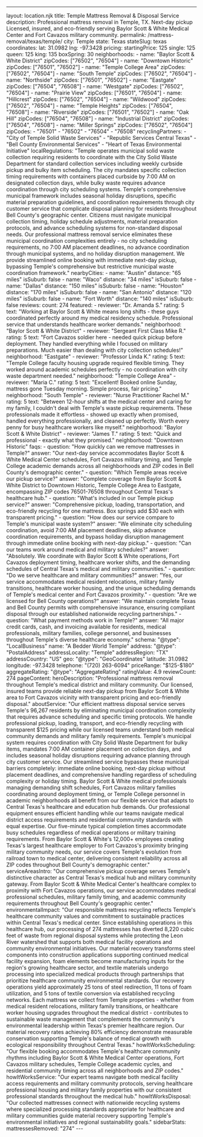 ---
layout: location.njk
title: Temple Mattress Removal & Disposal Service
description: Professional mattress removal in Temple, TX. Next-day pickup Licensed, insured, and eco-friendly serving Baylor Scott & White Medical Center and Fort Cavazos military community.
permalink: /mattress-removal/texas/temple/
city: Temple state: Texas stateSlug: texas coordinates: lat: 31.0982 lng: -97.3428 pricing: startingPrice: 125 single: 125 queen: 125 king: 135 boxSpring: 30 neighborhoods: - name: "Baylor Scott & White District" zipCodes: ["76502", "76504"] - name: "Downtown Historic" zipCodes: ["76501", "76502"] - name: "Temple College Area" zipCodes: ["76502", "76504"] - name: "South Temple" zipCodes: ["76502", "76504"] - name: "Northside" zipCodes: ["76501", "76502"] - name: "Eastgate" zipCodes: ["76504", "76508"] - name: "Westgate" zipCodes: ["76502", "76504"] - name: "Prairie View" zipCodes: ["76501", "76504"] - name: "Hillcrest" zipCodes: ["76502", "76504"] - name: "Wildwood" zipCodes: ["76502", "76504"] - name: "Temple Heights" zipCodes: ["76504", "76508"] - name: "Riverside" zipCodes: ["76501", "76502"] - name: "Oak Hill" zipCodes: ["76504", "76508"] - name: "Industrial District" zipCodes: ["76504", "76508"] - name: "Miller Springs" zipCodes: ["76502", "76504"] zipCodes: - "76501" - "76502" - "76504" - "76508" recyclingPartners: - "City of Temple Solid Waste Services" - "Republic Services Central Texas" - "Bell County Environmental Services" - "Heart of Texas Environmental Initiative" localRegulations: "Temple operates municipal solid waste collection requiring residents to coordinate with the City Solid Waste Department for standard collection services including weekly curbside pickup and bulky item scheduling. The city mandates specific collection timing requirements with containers placed curbside by 7:00 AM on designated collection days, while bulky waste requires advance coordination through city scheduling systems. Temple's comprehensive municipal framework includes seasonal holiday disruptions, specific material preparation guidelines, and coordination requirements through city customer service that complicate disposal planning for residents throughout Bell County's geographic center. Citizens must navigate municipal collection timing, holiday schedule adjustments, material preparation protocols, and advance scheduling systems for non-standard disposal needs. Our professional mattress removal service eliminates these municipal coordination complexities entirely - no city scheduling requirements, no 7:00 AM placement deadlines, no advance coordination through municipal systems, and no holiday disruption management. We provide streamlined online booking with immediate next-day pickup, bypassing Temple's comprehensive but restrictive municipal waste coordination framework." nearbyCities: - name: "Austin" distance: "65 miles" isSuburb: false - name: "Waco" distance: "34 miles" isSuburb: false - name: "Dallas" distance: "150 miles" isSuburb: false - name: "Houston" distance: "170 miles" isSuburb: false - name: "San Antonio" distance: "120 miles" isSuburb: false - name: "Fort Worth" distance: "140 miles" isSuburb: false reviews: count: 274 featured: - reviewer: "Dr. Amanda S." rating: 5 text: "Working at Baylor Scott & White means long shifts - these guys coordinated perfectly around my medical residency schedule. Professional service that understands healthcare worker demands." neighborhood: "Baylor Scott & White District" - reviewer: "Sergeant First Class Mike R." rating: 5 text: "Fort Cavazos soldier here - needed quick pickup before deployment. They handled everything while I focused on military preparations. Much easier than dealing with city collection schedules!" neighborhood: "Eastgate" - reviewer: "Professor Linda K." rating: 5 text: "Temple College faculty housing upgrade required flexible timing. They worked around academic schedules perfectly - no coordination with city waste department needed." neighborhood: "Temple College Area" - reviewer: "Maria C." rating: 5 text: "Excellent! Booked online Sunday, mattress gone Tuesday morning. Simple process, fair pricing." neighborhood: "South Temple" - reviewer: "Nurse Practitioner Rachel M." rating: 5 text: "Between 12-hour shifts at the medical center and caring for my family, I couldn't deal with Temple's waste pickup requirements. These professionals made it effortless - showed up exactly when promised, handled everything professionally, and cleaned up perfectly. Worth every penny for busy healthcare workers like myself." neighborhood: "Baylor Scott & White District" - reviewer: "James T." rating: 5 text: "Quick and professional - exactly what they promised." neighborhood: "Downtown Historic" faqs: - question: "How quickly can we remove mattresses in Temple?" answer: "Our next-day service accommodates Baylor Scott & White Medical Center schedules, Fort Cavazos military timing, and Temple College academic demands across all neighborhoods and ZIP codes in Bell County's demographic center." - question: "Which Temple areas receive our pickup service?" answer: "Complete coverage from Baylor Scott & White District to Downtown Historic, Temple College Area to Eastgate, encompassing ZIP codes 76501-76508 throughout Central Texas's healthcare hub." - question: "What's included in our Temple pickup service?" answer: "Comprehensive pickup, loading, transportation, and eco-friendly recycling for one mattress. Box springs add $30 each with transparent pricing." - question: "How does our service compare to Temple's municipal waste system?" answer: "We eliminate city scheduling coordination, avoid 7:00 AM placement deadlines, skip advance coordination requirements, and bypass holiday disruption management through immediate online booking with next-day pickup." - question: "Can our teams work around medical and military schedules?" answer: "Absolutely. We coordinate with Baylor Scott & White operations, Fort Cavazos deployment timing, healthcare worker shifts, and the demanding schedules of Central Texas's medical and military communities." - question: "Do we serve healthcare and military communities?" answer: "Yes, our service accommodates medical resident relocations, military family transitions, healthcare worker housing, and the unique scheduling demands of Temple's medical center and Fort Cavazos proximity." - question: "Are we licensed for Bell County operations?" answer: "We maintain complete Texas and Bell County permits with comprehensive insurance, ensuring compliant disposal through our established nationwide recycling partnerships." - question: "What payment methods work in Temple?" answer: "All major credit cards, cash, and invoicing available for residents, medical professionals, military families, college personnel, and businesses throughout Temple's diverse healthcare economy." schema: "@type": "LocalBusiness" name: "A Bedder World Temple" address: "@type": "PostalAddress" addressLocality: "Temple" addressRegion: "TX" addressCountry: "US" geo: "@type": "GeoCoordinates" latitude: 31.0982 longitude: -97.3428 telephone: "(720) 263-6094" priceRange: "$125-$180" aggregateRating: "@type": "AggregateRating" ratingValue: 4.9 reviewCount: 274 pageContent: heroDescription: "Professional mattress removal throughout Temple's medical district and military community. Our licensed, insured teams provide reliable next-day pickup from Baylor Scott & White area to Fort Cavazos vicinity with transparent pricing and eco-friendly disposal." aboutService: "Our efficient mattress disposal service serves Temple's 96,267 residents by eliminating municipal coordination complexity that requires advance scheduling and specific timing protocols. We handle professional pickup, loading, transport, and eco-friendly recycling with transparent $125 pricing while our licensed teams understand both medical community demands and military family requirements. Temple's municipal system requires coordination with City Solid Waste Department for bulky items, mandates 7:00 AM container placement on collection days, and includes seasonal holiday disruptions requiring advance planning through city customer service. Our streamlined service bypasses these municipal barriers completely: immediate online booking, next-day pickup without placement deadlines, and comprehensive handling regardless of scheduling complexity or holiday timing. Baylor Scott & White medical professionals managing demanding shift schedules, Fort Cavazos military families coordinating around deployment timing, or Temple College personnel in academic neighborhoods all benefit from our flexible service that adapts to Central Texas's healthcare and education hub demands. Our professional equipment ensures efficient handling while our teams navigate medical district access requirements and residential community standards with equal expertise. Our five-minute typical completion times accommodate busy schedules regardless of medical operations or military training requirements. From Baylor Scott & White's 12,000+ employees creating Texas's largest healthcare employer to Fort Cavazos's proximity bringing military community needs, our service covers Temple's evolution from railroad town to medical center, delivering consistent reliability across all ZIP codes throughout Bell County's demographic center." serviceAreasIntro: "Our comprehensive pickup coverage serves Temple's distinctive character as Central Texas's medical hub and military community gateway. From Baylor Scott & White Medical Center's healthcare complex to proximity with Fort Cavazos operations, our service accommodates medical professional schedules, military family timing, and academic community requirements throughout Bell County's geographic center." environmentalImpact: "Our responsible mattress recycling reflects Temple's healthcare community values and commitment to sustainable practices within Central Texas's medical center. Since establishing operations in this healthcare hub, our processing of 274 mattresses has diverted 8,220 cubic feet of waste from regional disposal systems while protecting the Leon River watershed that supports both medical facility operations and community environmental initiatives. Our material recovery transforms steel components into construction applications supporting continued medical facility expansion, foam elements become manufacturing inputs for the region's growing healthcare sector, and textile materials undergo processing into specialized medical products through partnerships that prioritize healthcare community environmental standards. Our recovery operations yield approximately 25 tons of steel redirection, 11 tons of foam utilization, and 5 tons of textile conversion via established recycling networks. Each mattress we collect from Temple properties - whether from medical resident relocations, military family transitions, or healthcare worker housing upgrades throughout the medical district - contributes to sustainable waste management that complements the community's environmental leadership within Texas's premier healthcare region. Our material recovery rates achieving 80% efficiency demonstrate measurable conservation supporting Temple's balance of medical growth with ecological responsibility throughout Central Texas." howItWorksScheduling: "Our flexible booking accommodates Temple's healthcare community rhythms including Baylor Scott & White Medical Center operations, Fort Cavazos military schedules, Temple College academic cycles, and residential community timing across all neighborhoods and ZIP codes." howItWorksService: "Our expert teams navigate both medical facility access requirements and military community protocols, serving healthcare professional housing and military family properties with our consistent professional standards throughout the medical hub." howItWorksDisposal: "Our collected mattresses connect with nationwide recycling systems where specialized processing standards appropriate for healthcare and military communities guide material recovery supporting Temple's environmental initiatives and regional sustainability goals." sidebarStats: mattressesRemoved: "274" ---